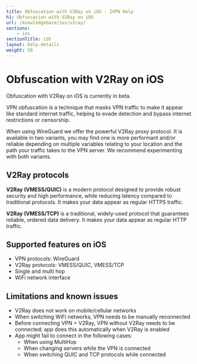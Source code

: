 ```yaml
---
title: Obfuscation with V2Ray on iOS - IVPN Help
h1: Obfuscation with V2Ray on iOS
url: /knowledgebase/ios/v2ray/
sections:
    - ios
sectionTitle: iOS
layout: help-details
weight: 50
---
```

# Obfuscation with V2Ray on iOS

<div markdown="1" class="notice notice--warning">
Obfuscation with V2Ray on iOS is currently in beta.
</div>

VPN obfuscation is a technique that masks VPN traffic to make it appear like standard internet traffic, helping to evade detection and bypass internet restrictions or censorship.

When using WireGuard we offer the powerful V2Ray proxy protocol. It is available in two variants, you may find one is more performant and/or reliable depending on multiple variables relating to your location and the path your traffic takes to the VPN server. We recommend experimenting with both variants.

## V2Ray protocols

**V2Ray (VMESS/QUIC)** is a modern protocol designed to provide robust security and high performance, while reducing latency compared to traditional protocols. It makes your data appear as regular HTTPS traffic.

**V2Ray (VMESS/TCP)** is a traditional, widely-used protocol that guarantees reliable, ordered data delivery. It makes your data appear as regular HTTP traffic.

## Supported features on iOS

* VPN protocols: WireGuard
* V2Ray protocols: VMESS/QUIC, VMESS/TCP
* Single and multi hop
* WiFi network interface

## Limitations and known issues

* V2Ray does not work on mobile/cellular networks
* When switching WiFi networks, VPN needs to be manually reconnected
* Before connecting VPN + V2Ray, VPN without V2Ray needs to be connected; app does this automatically when V2Ray is enabled
* App might fail to connect in the following cases:
  * When using MultiHop
  * When changing servers while the VPN is connected
  * When switching QUIC and TCP protocols while connected
